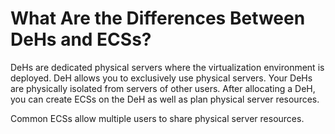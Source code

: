 # What Are the Differences Between DeHs and ECSs?<a name="EN-US_TOPIC_0133444104"></a>

DeHs are dedicated physical servers where the virtualization environment is deployed. DeH allows you to exclusively use physical servers. Your DeHs are physically isolated from servers of other users. After allocating a DeH, you can create ECSs on the DeH as well as plan physical server resources.

Common ECSs allow multiple users to share physical server resources.

